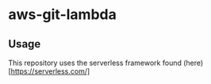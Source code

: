 # aws-git-lambda

## Usage

This repository uses the serverless framework found (here)[https://serverless.com/]

